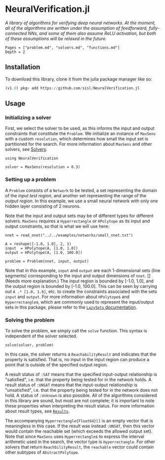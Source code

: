 # NeuralVerification.jl

*A library of algorithms for verifying deep neural networks.
At the moment, all of the algorithms are written under the assumption of feedforward, fully-connected NNs,
and some of them also assume ReLU activation, but both of these assumptions will be relaxed in the future.*

```@contents
Pages = ["problem.md", "solvers.md", "functions.md"]
Depth = 2
```

## Installation
To download this library, clone it from the julia package manager like so:
```julia
(v1.0) pkg> add https://github.com/sisl/NeuralVerification.jl
```

## Usage
### Initializing a solver
First, we select the solver to be used, as this informs the input and output constraints that constitute the `Problem`.
We initialize an instance of `MaxSens` with a custom `resolution`, which determines how small the input set is partitioned for the search.
For more information about `MaxSens` and other solvers, see [Solvers](@ref).
```@example ex1
using NeuralVerification

solver = MaxSens(resolution = 0.3)
```

### Setting up a problem
A `Problem` consists of a `Network` to be tested, a set representing the domain of the *input test region*, and another set representing the range of the *output region*.
In this example, we use a small neural network with only one hidden layer consisting of 2 neurons.

Note that the input and output sets may be of different types for different solvers.
`MaxSens` requires a `Hyperrectangle` or `HPolytope` as its input and output constraints, so that is what we will use here:
```@example ex1
nnet = read_nnet("../../examples/networks/small_nnet.txt")

A = reshape([-1.0, 1.0], 2, 1)
input  = HPolytope(A, [1.0, 1.0])
output = HPolytope(A, [1.0, 100.0])

problem = Problem(nnet, input, output)
```
Note that in this example, `input` and `output` are each 1-dimensional sets (line segments) corresponding to the input and output dimensions of `nnet`. [](Needs more explanation.)
The input region is bounded by [-1.0, 1.0], and the output region is bounded by [-1.0, 100.0].
This can be seen by carrying out `A .* [1.0, 1.0]`, etc. to create the constraints associated with the sets `input` and `output`.
For more information about `HPolytope`s and `Hyperrectangle`s, which are commonly used to represent the input/output sets in this package, please refer to the [`LazySets` documentation](https://juliareach.github.io/LazySets.jl/latest/index.html).

### Solving the problem
To solve the problem, we simply call the `solve` function. This syntax is independent of the solver selected.
```@example ex1
solve(solver, problem)
```
In this case, the solver returns a `ReachabilityResult` and indicates that the property is satisfied.
That is, no input in the input region can produce a point that is outside of the specified output region.

A result status of `:SAT` means that the specified input-output relationship is "satisfied", i.e. that the property being tested for in the network holds.
A result status of `:UNSAT` means that the input-output relationship is "unsatisfied", i.e. that the property being tested for in the network does not hold.
A status of `:Unknown` is also possible.
All of the algorithms considered in this library are sound, but most are not complete; it is important to note these properties when interpreting the result status.
For more information about result types, see [`Results`](@ref).

The accompanying `Hyperrectangle{Float64}[]` is an empty vector that is meaningless in this case.
If the result was instead `:UNSAT`, then this vector would contain the reachable set (which exceeds the allowed output set).
Note that since `MaxSens` uses `Hyperrectangle`s to express the interval arithmetic used in the search, the vector type is `Hyperrectangle`.
For other solvers that return `ReachbilityResult`, the `reachable` vector could contain other subtypes of `AbstractPolytope`.
